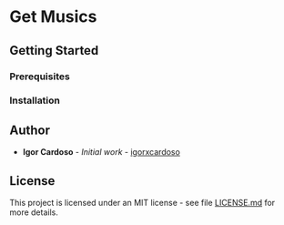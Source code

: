 # Get Musics

## Getting Started

### Prerequisites

### Installation

## Author

* **Igor Cardoso** - *Initial work* - [igorxcardoso](https://github.com/igorxcardoso)

## License

This project is licensed under an MIT license - see file [LICENSE.md](LICENSE.md) for more details.

